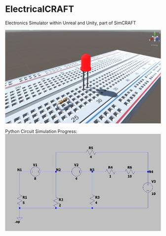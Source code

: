 # ElectricalCRAFT
Electronics Simulator within Unreal and Unity, part of SimCRAFT

![Alt text](/ElectricalCRAFT_Oct10th.PNG?raw=true "BreadBoarding Screenshot")


Python Circuit Simulation Progress:
![Alt text](/Simple_Circuit.JPG?raw=true "Python Circuit")
